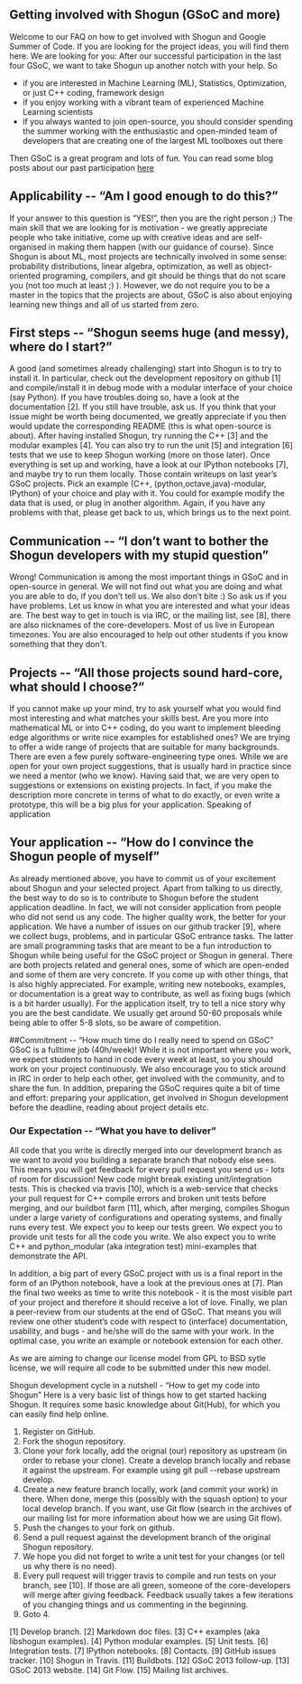 ## Getting involved with Shogun (GSoC and more)
Welcome to our FAQ on how to get involved with Shogun and Google Summer of Code. If you are looking for the project ideas, you will find them here. We are looking for you: After our successful participation in the last four GSoC, we want to take Shogun up another notch with your help. So
 * if you are interested in Machine Learning (ML), Statistics, Optimization, or just C++ coding, framework design
 * if you enjoy working with a vibrant team of experienced Machine Learning scientists
 * if you always wanted to join open-source, you should consider spending the summer working with the enthusiastic and open-minded team of developers that are creating one of the largest ML toolboxes out there

Then GSoC is a great program and lots of fun. You can read some blog posts about our past participation [here](GSoC_follow_ups)

## Applicability -- “Am I good enough to do this?”
If your answer to this question is “YES!”, then you are the right person ;) The main skill that we are looking for is motivation - we greatly appreciate people who take initiative, come up with creative ideas and are self-organised in making them happen (with our guidance of course). Since Shogun is about ML, most projects are technically involved in some sense: probability distributions, linear algebra, optimization, as well as object-oriented programing, compilers, and git should be things that do not scare you (not too much at least ;) ). However, we do not require you to be a master in the topics that the projects are about, GSoC is also about enjoying learning new things and all of us started from zero.

## First steps -- “Shogun seems huge (and messy), where do I start?”
A good (and sometimes already challenging) start into Shogun is to try to install it. In particular, check out the development repository on github [1] and compile/install it in debug mode with a modular interface of your choice (say Python). If you have troubles doing so, have a look at the documentation [2]. If you still have trouble, ask us. If you think that your issue might be worth being documented, we greatly appreciate if you then would update the corresponding README (this is what open-source is about). After having installed Shogun, try running the C++ [3] and the modular examples [4]. You can also try to run the unit [5] and integration [6] tests that we use to keep Shogun working (more on those later). Once everything is set up and working, have a look at our IPython notebooks [7], and maybe try to run them locally. Those contain writeups on last year’s GSoC projects. Pick an example (C++, (python,octave,java)-modular, IPython) of your choice and play with it. You could for example modify the data that is used, or plug in another algorithm. Again, if you have any problems with that, please get back to us, which brings us to the next point.

## Communication -- “I don’t want to bother the Shogun developers with my stupid question”
Wrong! Communication is among the most important things in GSoC and in open-source in general. We will not find out what you are doing and what you are able to do, if you don’t tell us. We also don’t bite :) So ask us if you have problems. Let us know in what you are interested and what your ideas are. The best way to get in touch is via IRC, or the mailing list, see [8], there are also nicknames of the core-developers. Most of us live in European timezones. You are also encouraged to help out other students if you know something that they don’t.

## Projects -- “All those projects sound hard-core, what should I choose?”
If you cannot make up your mind, try to ask yourself what you would find most interesting and what matches your skills best. Are you more into mathematical ML or into C++ coding, do you want to implement bleeding edge algorithms or write nice examples for established ones? We are trying to offer a wide range of projects that are suitable for many backgrounds. There are even a few purely software-engineering type ones. While we are open for your own project suggestions, that is usually hard in practice since we need a mentor (who we know). Having said that, we are very open to suggestions or extensions on existing projects. In fact, if you make the description more concrete in terms of what to do exactly, or even write a prototype, this will be a big plus for your application. Speaking of application

## Your application -- “How do I convince the Shogun people of myself”
As already mentioned above, you have to commit us of your excitement about Shogun and your selected project. Apart from talking to us directly, the best way to do so is to contribute to Shogun before the student application deadline. In fact, we will not consider application from people who did not send us any code. The higher quality work, the better for your application. We have a number of issues on our github tracker [9], where we collect bugs, problems, and in particular GSoC entrance tasks. The latter are small programming tasks that are meant to be a fun introduction to Shogun while being useful for the GSoC project or Shogun in general. There are both projects related and general ones, some of which are open-ended and some of them are very concrete. If you come up with other things, that is also highly appreciated. For example, writing new notebooks, examples, or documentation is a great way to contribute, as well as fixing bugs (which is a bit harder usually). For the application itself, try to tell a nice story why you are the best candidate. We usually get around 50-60 proposals while being able to offer 5-8 slots, so be aware of competition.

##Commitment -- “How much time do I really need to spend on GSoC”
GSoC is a fulltime job (40h/week)! While it is not important where you work, we expect students to hand in code every week at least, so you should work on your project continuously. We also encourage you to stick around in IRC in order to help each other, get involved with the community, and to share the fun. In addition, preparing the GSoC requires quite a bit of time and effort: preparing your application, get involved in Shogun development before the deadline, reading about project details etc.

### Our Expectation -- “What you have to deliver”
All code that you write is directly merged into our development branch as we want to avoid you building a separate branch that nobody else sees. This means you will get feedback for every pull request you send us - lots of room for discussion! New code might break existing unit/integration tests. This is checked via travis [10], which is a web-service that checks your pull request for C++ compile errors and broken unit tests before merging, and our buildbot farm [11], which, after merging, compiles Shogun under a large variety of configurations and operating systems, and finally runs every test. We expect you to keep our tests green. We expect you to provide unit tests for all the code you write. We also expect you to write C++ and python_modular (aka integration test) mini-examples that demonstrate the API.

In addition, a big part of every GSoC project with us is a final report in the form of an IPython notebook, have a look at the previous ones at [7]. Plan the final two weeks as time to write this notebook - it is the most visible part of your project and therefore it should receive a lot of love. Finally, we plan a peer-review from our students at the end of GSoC. That means you will review one other student’s code with respect to (interface) documentation, usability, and bugs - and he/she will do the same with your work. In the optimal case, you write an example or notebook extension for each other.

As we are aiming to change our license model from GPL to BSD sytle license, we will require all code to be submitted under this new model.

Shogun development cycle in a nutshell - “How to get my code into Shogun”
Here is a very basic list of things how to get started hacking Shogun. It requires some basic knowledge about Git(Hub), for which you can easily find help online.

1. Register on GitHub.
2. Fork the shogun repository.
3. Clone your fork locally, add the orignal (our) repository as upstream (in order to rebase your clone). Create a develop branch locally and rebase it against the upstream. For example using git pull --rebase upstream develop.
4. Create a new feature branch locally, work (and commit your work) in there. When done, merge this (possibly with the squash option) to your local develop branch. If you want, use Git flow (search in the archives of our mailing list for more information about how we are using Git flow).
5. Push the changes to your fork on github.
6. Send a pull request against the development branch of the original Shogun repository.
7. We hope you did not forget to write a unit test for your changes (or tell us why there is no need).
8. Every pull request will trigger travis to compile and run tests on your branch, see [10]. If those are all green, someone of the core-developers will merge after giving feedback. Feedback usually takes a few iterations of you changing things and us commenting in the beginning.
9. Goto 4.

[1] Develop branch.
[2] Markdown doc files.
[3] C++ examples (aka libshogun examples).
[4] Python modular examples.
[5] Unit tests.
[6] Integration tests.
[7] IPython notebooks.
[8] Contacts.
[9] GitHub issues tracker.
[10] Shogun in Travis.
[11] Buildbots.
[12] GSoC 2013 follow-up.
[13] GSoC 2013 website.
[14] Git Flow.
[15] Mailing list archives.